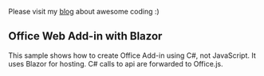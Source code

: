 Please visit my [blog](https://blog.banana.rs/) about awesome coding :)

## Office Web Add-in with Blazor
This sample shows how to create Office Add-in using C#, not JavaScript. It uses Blazor for hosting. C# calls to api are forwarded to Office.js.